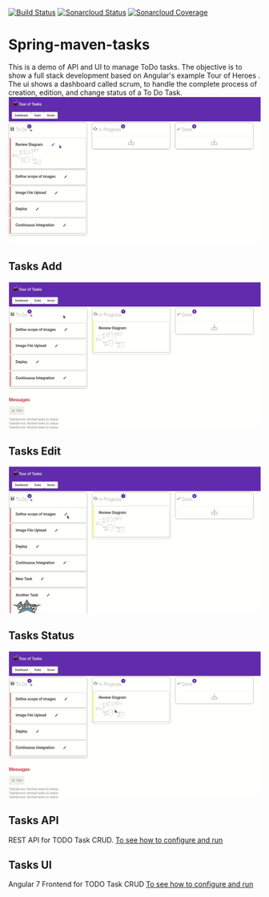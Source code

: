[![Build Status](https://travis-ci.org/lflores/spring-maven-tasks.svg?branch=master)](https://travis-ci.org/lflores/spring-maven-tasks)
[![Sonarcloud Status](https://sonarcloud.io/api/project_badges/measure?project=com.triadsoft:todo-tasks-parent&metric=alert_status)](https://sonarcloud.io/dashboard?id=com.triadsoft:todo-tasks-parent&metric=alert_status)
[![Sonarcloud Coverage](https://sonarcloud.io/api/project_badges/measure?project=com.triadsoft:todo-tasks-parent&metric=coverage)](https://sonarcloud.io/dashboard?id=com.triadsoft:todo-tasks-parent&metric=coverage&view=list)

# Spring-maven-tasks
This is a demo of API and UI to manage ToDo tasks.
The objective is to show a full stack development based on Angular's example Tour of Heroes . The ui shows a dashboard called scrum, to handle the complete process of creation, edition, and change status of a To Do Task.
![Scrum Dashboard](./assets/scrum-dashboard.gif)

## Tasks Add
![Scrum Dashboard Add](./assets/scrum-dashboard.add.gif)

## Tasks Edit
![Scrum Dashboard Edit](./assets/scrum-dashboard.edit.gif)

## Tasks Status
![Scrum Dashboard Status](./assets/scrum-dashboard.status.gif)


## Tasks API
REST API for TODO Task CRUD.
[To see how to configure and run](tasks-api/README.md)

## Tasks UI
Angular 7 Frontend for TODO Task CRUD
[To see how to configure and run](tasks-ui/README.md)
